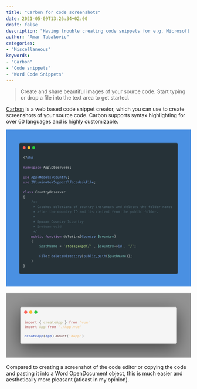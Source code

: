 ```yaml
---
title: "Carbon for code screenshots"
date: 2021-05-09T13:26:34+02:00
draft: false
description: "Having trouble creating code snippets for e.g. Microsoft Word or social media? This is where Carbon comes into play."
author: "Amar Tabakovic"
categories:
- "Miscellaneous"
keywords:
- "Carbon"
- "Code snippets"
- "Word Code Snippets"
---
```

> Create and share beautiful images of your source code.
> Start typing or drop a file into the text area to get started.

[Carbon](https://carbon.now.sh) is a web based code snippet creator, which you can use to create screenshots of your source code. Carbon supports syntax highlighting for over 60 languages and is highly customizable.

![Carbon code snippet](imgs/carbon.png)

![Carbon code snippet 2](imgs/carbon-2.png)

Compared to creating a screenshot of the code editor or copying the code and pasting it into a Word OpenDocument object, this is much easier and aesthetically more pleasant (atleast in my opinion). 
